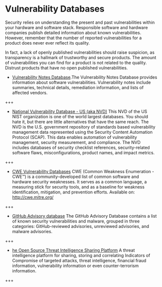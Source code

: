 # Vulnerability Databases

Security relies on understanding the present and past vulnerabilities within your hardware and software stack. Responsible software and hardware companies publish detailed information about known vulnerabilities. However, remember that the number of reported vulnerabilities for a product does never ever reflect its quality.

In fact, a lack of openly published vulnerabilities should raise suspicion, as transparency is a hallmark of trustworthy and secure products. The amount of vulnerabilities you can find for a product is not related to the quality. Distrust products that have no open published vulnerabilities.


* [Vulnerability Notes Database](https://kb.cert.org/vuls/).The Vulnerability Notes Database provides information about software vulnerabilities. Vulnerability notes include summaries, technical details, remediation information, and lists of affected vendors. 

+++ 

* [National Vulnerability Database - US (aka NVD)](https://nvd.nist.gov/) This NVD of the US NIST organization is one of the world largest databases. You should hate it, but there are little alternatives that have the same reach. 
The NVD is the U.S. government repository of standards based vulnerability management data represented using the Security Content Automation Protocol (SCAP). This data enables automation of vulnerability management, security measurement, and compliance. The NVD includes databases of security checklist references, security-related software flaws, misconfigurations, product names, and impact metrics.

+++ 

* [CWE Vulnerability Databases](http://cwe.mitre.org/) CWE (Common Weakness Enumeration - CWE™) is a community-developed list of common software and hardware security weaknesses. It serves as a common language, a measuring stick for security tools, and as a baseline for weakness identification, mitigation, and prevention efforts. Available on: <http://cwe.mitre.org/>

+++ 

* [GitHub Advisory database](https://github.com/advisories) The GitHub Advisory Database contains a list of known security vulnerabilities and malware, grouped in three categories: GitHub-reviewed advisories, unreviewed advisories, and malware advisories.

+++ 

* [he Open Source Threat Intelligence Sharing Platform](https://www.misp-project.org/) A threat intelligence platform for sharing, storing and correlating Indicators of Compromise of targeted attacks, threat intelligence, financial fraud information, vulnerability information or even counter-terrorism information. 

+++ 

